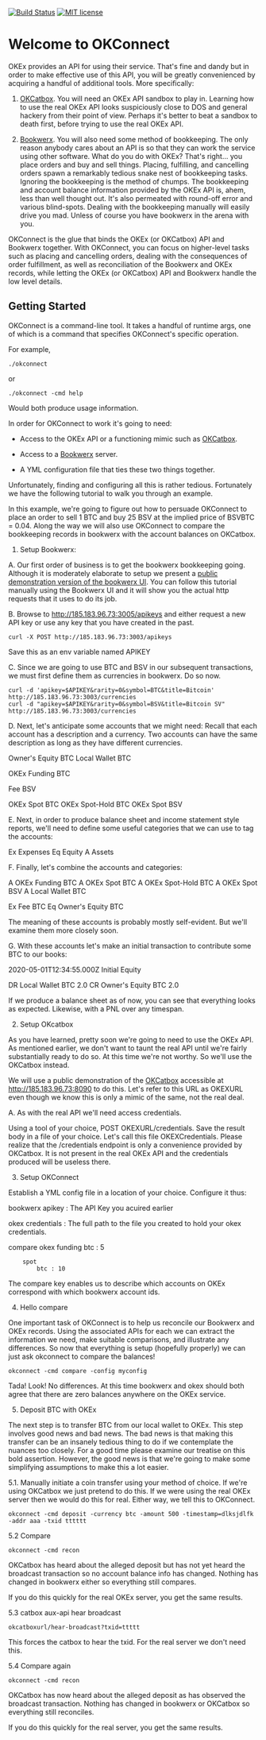 [![Build Status](https://travis-ci.org/bostontrader/okconnect.svg?branch=master)](https://travis-ci.org/bostontrader/okconnect)
[![MIT license](http://img.shields.io/badge/license-MIT-brightgreen.svg)](http://opensource.org/licenses/MIT)

# Welcome to OKConnect

OKEx provides an API for using their service.  That's fine and dandy but in order to make effective use of this API, you will be greatly convenienced by acquiring a handful of additional tools.  More specifically:

1. [OKCatbox](https://github.com/bostontrader/okcatbox). You will need an OKEx API sandbox to play in.  Learning how to use the real OKEx API looks suspiciously close to DOS and general hackery from their point of view.  Perhaps it's better to beat a sandbox to death first, before trying to use the real OKEx API.

2. [Bookwerx](https://github.com/bostontrader/bookwerx-core-rust). You will also need some method of bookkeeping. The only reason anybody cares about an API is so that they can work the service using other software.  What do you do with OKEx?  That's right... you place orders and buy and sell things. Placing, fulfilling, and cancelling orders spawn a remarkably tedious snake nest of bookkeeping tasks.  Ignoring the bookkeeping is the method of chumps.   The bookkeeping and account balance information provided by the OKEx API is, ahem, less than well thought out.  It's also permeated with round-off error and various blind-spots. Dealing with the bookkeeping manually will easily drive you mad. Unless of course you have bookwerx in the arena with you.

OKConnect is the glue that binds the OKEx (or OKCatbox) API and Bookwerx together. With OKConnect, you can focus on higher-level tasks such as placing and cancelling orders, dealing with the consequences of order fulfillment, as well as reconciliation of the Bookwerx and OKEx records,  while letting the OKEx (or OKCatbox) API and Bookwerx handle the low level details.

## Getting Started

OKConnect is a command-line tool.  It takes a handful of runtime args, one of which is a command that specifies OKConnect's specific operation.

For example,
```
./okconnect
```
or
```
./okconnect -cmd help
```
Would both produce usage information.

In order for OKConnect to work it's going to need:

* Access to the OKEx API or a functioning mimic such as [OKCatbox](https://github.com/bostontrader/okcatbox).

* Access to a [Bookwerx](https://github.com/bostontrader/bookwerx-core-rust) server.

* A YML configuration file that ties these two things together.  

Unfortunately, finding and configuring all this is rather tedious.  Fortunately we have the following tutorial to walk you through an example.

In this example, we're going to figure out how to persuade OKConnect to place an order to sell 1 BTC and buy 25 BSV at the implied price of BSVBTC = 0.04.  Along the way we will also use OKConnect to compare the bookkeeping records in bookwerx with the account balances on OKCatbox.


1. Setup Bookwerx:

A. Our first order of business is to get the bookwerx bookkeeping going.  Although it is moderately elaborate to setup we present a [public demonstration version of the bookwerx UI](http://185.183.96.73:3005/).  You can follow this tutorial manually using the Bookwerx UI and it will show you the actual http requests that it uses to do its job.
  
B. Browse to http://185.183.96.73:3005/apikeys and either request a new API key or use any key that you have created in the past.
```
curl -X POST http://185.183.96.73:3003/apikeys
```
Save this as an env variable named APIKEY

C. Since we are going to use BTC and BSV in our subsequent transactions, we must first define them as currencies in bookwerx.  Do so now.

```
curl -d 'apikey=$APIKEY&rarity=0&symbol=BTC&title=Bitcoin' http://185.183.96.73:3003/currencies
curl -d "apikey=$APIKEY&rarity=0&symbol=BSV&title=Bitcoin SV" http://185.183.96.73:3003/currencies
```

D. Next, let's anticipate some accounts that we might need:  Recall that each account has a description and a currency.  Two accounts can have the same description as long as they have different currencies.

Owner's Equity	    BTC
Local Wallet        BTC

OKEx Funding	    BTC

Fee         BSV

OKEx Spot	    BTC
OKEx Spot-Hold 	BTC
OKEx Spot	    BSV

E. Next, in order to produce balance sheet and income statement style reports, we'll need to define some useful categories that we can use to tag the accounts:

Ex	Expenses
Eq	Equity
A	Assets

F. Finally, let's combine the accounts and categories:

A	OKEx Funding    BTC
A	OKEx Spot	    BTC
A	OKEx Spot-Hold  BTC
A	OKEx Spot	    BSV
A	Local Wallet	BTC

Ex	Fee	            BTC
Eq	Owner's Equity	BTC

The meaning of these accounts is probably mostly self-evident.  But we'll examine them more closely soon.

G. With these accounts let's make an initial transaction to contribute some BTC to our books:

2020-05-01T12:34:55.000Z
Initial Equity

  DR Local Wallet   BTC 2.0
  CR Owner's Equity BTC 2.0

If we produce a balance sheet as of now, you can see that everything looks as expected.  Likewise, with a PNL over any timespan.


2. Setup OKcatbox

As you have learned, pretty soon we're going to need to use the OKEx API.  As mentioned earlier, we don't want to taunt the real API until we're fairly substantially ready to do so.  At this time we're not worthy.  So we'll use the OKCatbox instead.

 We will use a public demonstration of the [OKCatbox](https://github.com/bostontrader/okcatbox) accessible at http://185.183.96.73:8090 to do this.  Let's refer to this URL as OKEXURL even though we know this is only a mimic of the same, not the real deal.

A. As with the real API we'll need access credentials.  

Using a tool of your choice, POST OKEXURL/credentials.  Save the result body in a file of your choice.  Let's call this file OKEXCredentials.  Please realize that the /credentials endpoint is only a convenience provided by OKCatbox.  It is not present in the real OKEx API and the credentials produced will be useless there.
 
3. Setup OKConnect

Establish a YML config file in a location of your choice.  Configure it thus:

bookwerx
    apikey : The API Key you acuired earlier

okex
    credentials : The full path to the file you created to hold your okex credentials.

compare
    okex
        funding
            btc : 5
            
        spot
            btc : 10

The compare key enables us to describe which accounts on OKEx correspond with which bookwerx account ids.

4. Hello compare

One important task of OKConnect is to help us reconcile our Bookwerx and OKEx records.  Using the associated APIs for each we can extract the information we need, make suitable comparisons, and illustrate any differences.  So now that everything is setup (hopefully properly) we can just ask okconnect to compare the balances!

```
okconnect -cmd compare -config myconfig
```

Tada!  Look! No differences.  At this time bookwerx and okex should both agree that there are zero balances anywhere on the OKEx service.

5. Deposit BTC with OKEx

The next step is to transfer BTC from our local wallet to OKEx.  This step involves good news and bad news.  The bad news is that making this transfer can be an insanely tedious thing to do if we contemplate the nuances too closely.  For a good time please examine our treatise on this bold assertion.  However, the good news is that we're going to make some simplifying assumptions to make this a lot easier.

5.1. Manually initiate a coin transfer using your method of choice.  If we're using OKCatbox we just pretend to do this.  If we were using the real OKEx server then we would do this for real.  Either way, we tell this to OKConnect. 
```
okconnect -cmd deposit -currency btc -amount 500 -timestamp=dlksjdlfk -addr aaa -txid tttttt 
```

5.2 Compare
```
okconnect -cmd recon
```
OKCatbox has heard about the alleged deposit but has not yet heard the broadcast transaction so no account balance info has changed. Nothing has changed in bookwerx either so everything still compares.

If you do this quickly for the real OKEx server, you get the same results.

5.3 catbox aux-api hear broadcast

```
okcatboxurl/hear-broadcast?txid=ttttt
```

This forces the catbox to hear the txid.  For the real server we don't need this.

5.4 Compare again
```
okconnect -cmd recon
```
OKCatbox has now heard about the alleged deposit as has observed the broadcast transaction.  Nothing has changed in bookwerx or OKCatbox so everything still reconciles.


If you do this quickly for the real server, you get the same results.